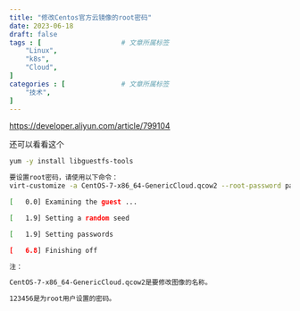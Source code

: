 ```yaml
---
title: "修改Centos官方云镜像的root密码"
date: 2023-06-18
draft: false
tags : [                    # 文章所属标签
    "Linux",
    "k8s",
    "Cloud",
]
categories : [              # 文章所属标签
    "技术",
]
---
```



https://developer.aliyun.com/article/799104

还可以看看这个

```bash
yum -y install libguestfs-tools

要设置root密码，请使用以下命令：
virt-customize -a CentOS-7-x86_64-GenericCloud.qcow2 --root-password password:123456

[   0.0] Examining the guest ...

[   1.9] Setting a random seed

[   1.9] Setting passwords

[   6.8] Finishing off

注：

CentOS-7-x86_64-GenericCloud.qcow2是要修改图像的名称。

123456是为root用户设置的密码。
```
